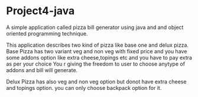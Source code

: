 # Project4-java

A simple application called pizza bill generator using java and and object oriented programming technique.

This  application describes two kind of pizza like base one and delux pizza. Base Pizza  has two variant veg and non veg with fixed price and you have some addons option like extra cheese,topings etc and you have to pay extra as per your choice You r giving the freedom to user to choose anytype of addons and bill will generate.

Delux Pizza  has also veg and non veg option but donot have extra cheese and topings option. you can only choose backpack option for it.

